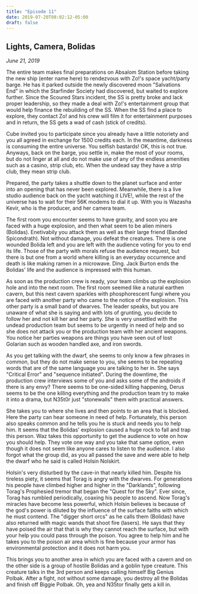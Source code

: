 ```yaml
---
title: "Episode 11"
date: 2019-07-20T08:02:12-05:00
draft: false
---
```


## Lights, Camera, Bolidas
_June 21, 2019_

The entire team makes final preparations on Absalom Station before taking the new ship (enter name here) to rendezvous with Zo!'s space yacht/party barge.  He has it parked outside the newly discovered moon "Salvations End" in which the Starfinder Society had discovered, but waited to explore further.  Since the Scoured Stars incident, the SS is pretty broke and lack proper leadership, so they made a deal with Zo!'s entertainment group that would help finance the rebuilding of the SS.  When the SS find a place to explore, they contact Zo! and his crew will film it for entertainment purposes and in return, the SS gets a wad of cash (stick of credits).

Cube invited you to participate since you already have a little notoriety and you all agreed in exchange for 1500 credits each.  In the meantime, darkness is consuming the entire universe. You selfish bastards!  OK, this is not true.  Anyways, back on the barge, you settle in, make the most of your rooms, but do not linger at all and do not make use of any of the endless amenities such as a casino, strip club, etc.  When the undead say they have a strip club, they mean strip club.

Prepared, the party takes a shuttle down to the planet surface and enter into an opening that has never been explored.  Meanwhile, there is a live studio audience back on the yacht watching it LIVE!, while the rest of the universe has to wait for their 56K modems to dial it up.  With you is Wazasha Kevir, who is the producer, and her camera team.

The first room you encounter seems to have gravity, and soon you are faced with a huge explosion, and then what seem to be alien miners (Bolidas).  Enetivabily you attack them as well as their large friend (Banded Spicondrath).  Not without damage, you defeat the creatures.  There is one wounded Bolida left and you are left with the audience voting for you to end its life.  Those of the party with morals refuse the audience request, but there is but one from a world where killing is an everyday occurrence and death is like making ramen in a microwave.  Ding. Jack Burton ends the Bolidas' life and the audience is impressed with this human.

As soon as the production crew is ready, your team climbs up the explosion hole and into the next room.  The first room seemed like a natural earthen cavern, but this next cavern sparkles with phosphorescent fungi where you are faced with another party who came to the notice of the explosion.  This other party is a small band of dwarves.  The leader speaks, but you are unaware of what she is saying and with lots of grunting, you decide to follow her and not kill her and her party.  She is very unsettled with the undead production team but seems to be urgently in need of help and so she does not attack you or the production team with her ancient weapons.  You notice her parties weapons are things you have seen out of lost Golarian such as wooden handled axe, and iron swords.

As you get talking with the dwarf, she seems to only know a few phrases in common, but they do not make sense to you, she seems to be repeating words that are of the same language you are talking to her in.  She says "Critical Error" and "sequence initiated".  During the downtime, the production crew interviews some of you and asks some of the androids if there is any envy?  There seems to be one-sided killing happening, Derus seems to be the one killing everything and the production team try to make it into a drama, but N35t0r just "stonewalls" them with practical answers.

She takes you to where she lives and then points to an area that is blocked.  Here the party can hear someone in need of help.  Fortunately, this person also speaks common and he tells you he is stuck and needs you to help him.  It seems that the Bolidas' explosion caused a huge rock to fall and trap this person.  Waz takes this opportunity to get the audience to vote on how you should help.  They vote one way and you take that same option, even though it does not seem like anyone cares to listen to the audience. I also forgot what the group did, as you all passed the save and were able to help the dwarf who he said is called Holsin Nolskirt.

Holsin's very disturbed by the cave-in that nearly killed him.  Despite his tireless piety, it seems that Torag is angry with the dwarves.  For generations his people have climbed higher and higher in the "Darklands", following Torag's Prophesied tremor that began the "Quest for the Sky".  Ever since, Torag has rumbled periodically, coaxing his people to ascend.  Now Torag's miracles have become less powerful, which Holsin believes is because of the god's power is diluted by the influence of the surface faiths with which he must contend.  The "digger short orcs" as he calls them (Bolidas) have also returned with magic wands that shoot fire (lasers).  He says that they have poised the air that that is why they cannot reach the surface, but with your help you could pass through the poison.  You agree to help him and he takes you to the poison air area which is fine because your armor has environmental protection and it does not harm you.

This brings you to another area in which you are faced with a cavern and on the other side is a group of hostile Bolidas and a goblin type creature.  This creature talks in the 3rd person and keeps calling himself Big Genius Polbak.  After a fight, not without some damage, you destroy all the Bolidas and finish off Biggie Polbak.  Oh, yea and N35tor finally gets a kill in.

